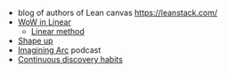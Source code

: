 - blog of authors of Lean canvas https://leanstack.com/
- [WoW in Linear](https://www.lennysnewsletter.com/p/how-linear-builds-product)
	- [Linear method](https://linear.app/method)
- [Shape up](https://basecamp.com/shapeup)
- [Imagining Arc](https://open.spotify.com/show/512srmQyB2LQTLVQzIsFV3) podcast
- [Continuous discovery habits](https://www.producttalk.org/)